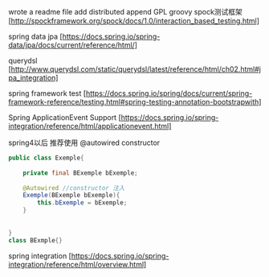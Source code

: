 wrote a readme file
add distributed 
append GPL
groovy spock测试框架
[http://spockframework.org/spock/docs/1.0/interaction_based_testing.html]


spring data jpa 
[https://docs.spring.io/spring-data/jpa/docs/current/reference/html/]

querydsl
[http://www.querydsl.com/static/querydsl/latest/reference/html/ch02.html#jpa_integration]


spring framework test 
[https://docs.spring.io/spring/docs/current/spring-framework-reference/testing.html#spring-testing-annotation-bootstrapwith]


Spring ApplicationEvent Support
[https://docs.spring.io/spring-integration/reference/html/applicationevent.html]


spring4以后 推荐使用 @autowired constructor

```java
public class Exemple{
    
    private final BExemple bExemple;
    
    @Autowired //constructor 注入
    Exemple(BExemple bExemple){
        this.bExemple = bExemple;
    }
    
    
}
class BExmple{}
```



spring integration 
[https://docs.spring.io/spring-integration/reference/html/overview.html]
